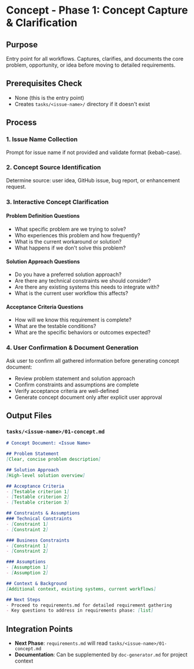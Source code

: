 # Concept - Phase 1: Concept Capture & Clarification

## Purpose
Entry point for all workflows. Captures, clarifies, and documents the core problem, opportunity, or idea before moving to detailed requirements.

## Prerequisites Check
- None (this is the entry point)
- Creates `tasks/<issue-name>/` directory if it doesn't exist

## Process

### 1. Issue Name Collection
Prompt for issue name if not provided and validate format (kebab-case).

### 2. Concept Source Identification
Determine source: user idea, GitHub issue, bug report, or enhancement request.

### 3. Interactive Concept Clarification

#### Problem Definition Questions
- What specific problem are we trying to solve?
- Who experiences this problem and how frequently?
- What is the current workaround or solution?
- What happens if we don't solve this problem?

#### Solution Approach Questions
- Do you have a preferred solution approach?
- Are there any technical constraints we should consider?
- Are there any existing systems this needs to integrate with?
- What is the current user workflow this affects?

#### Acceptance Criteria Questions
- How will we know this requirement is complete?
- What are the testable conditions?
- What are the specific behaviors or outcomes expected?

### 4. User Confirmation & Document Generation

Ask user to confirm all gathered information before generating concept document:
- Review problem statement and solution approach
- Confirm constraints and assumptions are complete
- Verify acceptance criteria are well-defined
- Generate concept document only after explicit user approval

## Output Files

### `tasks/<issue-name>/01-concept.md`
```markdown
# Concept Document: <Issue Name>

## Problem Statement
[Clear, concise problem description]

## Solution Approach
[High-level solution overview]

## Acceptance Criteria
- [Testable criterion 1]
- [Testable criterion 2] 
- [Testable criterion 3]

## Constraints & Assumptions
### Technical Constraints
- [Constraint 1]
- [Constraint 2]

### Business Constraints
- [Constraint 1]
- [Constraint 2]

### Assumptions
- [Assumption 1]
- [Assumption 2]

## Context & Background
[Additional context, existing systems, current workflows]

## Next Steps
- Proceed to requirements.md for detailed requirement gathering
- Key questions to address in requirements phase: [list]
```

## Integration Points
- **Next Phase**: `requirements.md` will read `tasks/<issue-name>/01-concept.md`
- **Documentation**: Can be supplemented by `doc-generator.md` for project context